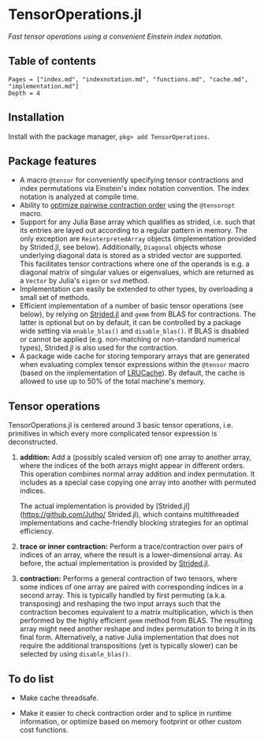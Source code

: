# TensorOperations.jl

*Fast tensor operations using a convenient Einstein index notation.*

## Table of contents

```@contents
Pages = ["index.md", "indexnotation.md", "functions.md", "cache.md", "implementation.md"]
Depth = 4
```
## Installation

Install with the package manager, `pkg> add TensorOperations`.

## Package features

*   A macro `@tensor` for conveniently specifying tensor contractions and index permutations
    via Einstein's index notation convention. The index notation is analyzed at compile time.
*   Ability to
    [optimize pairwise contraction order](https://doi.org/10.1103/PhysRevE.90.033315)
    using the `@tensoropt` macro.
*   Support for any Julia Base array which qualifies as strided, i.e. such that its entries
    are layed out according to a regular pattern in memory. The only exception are
    `ReinterpretedArray` objects (implementation provided by Strided.jl, see below).
    Additionally, `Diagonal` objects whose underlying diagonal data is stored as a strided
    vector are supported. This facilitates tensor contractions where one of the operands is
    e.g. a diagonal matrix of singular values or eigenvalues, which are returned as a
    `Vector` by Julia's `eigen` or `svd` method.
*   Implementation can easily be extended to other types, by overloading a small set of
    methods.
*   Efficient implementation of a number of basic tensor operations (see below), by relying
    on [Strided.jl](https://github.com/Jutho/Strided.jl) and `gemm` from BLAS for
    contractions. The latter is optional but on by default, it can be controlled by a
    package wide setting via `enable_blas()` and `disable_blas()`. If BLAS is disabled or
    cannot be applied (e.g. non-matching or non-standard numerical types), Strided.jl is
    also used for the contraction.
*   A package wide cache for storing temporary arrays that are generated when evaluating
    complex tensor expressions within the `@tensor` macro (based on the implementation of
    [LRUCache](https://github.com/JuliaCollections/LRUCache.jl)). By default, the cache is
    allowed to use up to 50% of the total machine's memory.

## Tensor operations

TensorOperations.jl is centered around 3 basic tensor operations, i.e. primitives in which
every more complicated tensor expression is deconstructed.

1.  **addition:** Add a (possibly scaled version of) one array to another array, where the
    indices of the both arrays might appear in different orders. This operation combines
    normal array addition and index permutation. It includes as a special case copying one
    array into another with permuted indices.

    The actual implementation is provided by [Strided.jl](https://github.com/Jutho/
    Strided.jl), which contains multithreaded implementations and cache-friendly blocking
    strategies for an optimal efficiency.

2.  **trace or inner contraction:** Perform a trace/contraction over pairs of indices of an
    array, where the result is a lower-dimensional array. As before, the actual
    implementation is provided by [Strided.jl](https://github.com/Jutho/Strided.jl).

3.  **contraction:** Performs a general contraction of two tensors, where some indices of
    one array are paired with corresponding indices in a second array. This is typically
    handled by first permuting (a.k.a. transposing) and reshaping the two input arrays such
    that the contraction becomes equivalent to a matrix multiplication, which is then
    performed by the highly efficient `gemm` method from BLAS. The resulting array might
    need another reshape and index permutation to bring it in its final form.
    Alternatively, a native Julia implementation that does not require the additional
    transpositions (yet is typically slower) can be selected by using `disable_blas()`.

## To do list

*   Make cache threadsafe.

*   Make it easier to check contraction order and to splice in runtime information, or
    optimize based on memory footprint or other custom cost functions.
